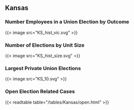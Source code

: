 ##  Kansas

### Number Employees in a Union Election by Outcome
{{< image src="KS_hist_vic.svg" >}}

### Number of Elections by Unit Size
{{< image src="KS_hist_size.svg" >}}

### Largest Private Union Elections
{{< image src="KS_10.svg" >}}

### Open Election Related Cases
{{< readtable table="/tables/Kansas/open.html" >}}

